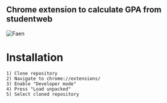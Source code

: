 ## Chrome extension to calculate GPA from studentweb

![Faen](https://imgur.com/osc3eE4.jpg)

# Installation
```
1) Clone repository
2) Navigate to chrome://extensions/
3) Enable "Developer mode"
4) Press "Load unpacked"
5) Select cloned repository
``` 
